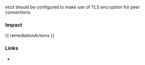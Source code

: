 
etcd should be configured to make use of TLS encryption for peer connections.

### Impact
<!-- Add Impact here -->

<!-- DO NOT CHANGE -->
{{ remediationActions }}

### Links
- <cisbench>


